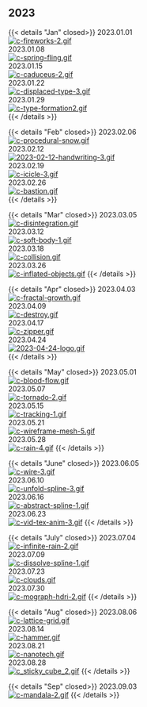 
## 2023

{{< details "Jan" closed>}}
2023.01.01  
[![c-fireworks-2.gif](https://i.postimg.cc/jxkTRR38/c-fireworks-2.gif)](/fireworks_2023/)  
2023.01.08  
[![c-spring-fling.gif](https://i.postimg.cc/YMmLT11T/c-spring-fling.gif)](/spring_fling_extreme/)  
2023.01.15  
[![c-caduceus-2.gif](https://i.postimg.cc/SSwHss4K/c-caduceus-2.gif)](/caduceus/)  
2023.01.22  
[![c-displaced-type-3.gif](https://i.postimg.cc/NsPcjZqb/c-displaced-type-3.gif)](/displaced_type/)  
2023.01.29  
[![c-type-formation2.gif](https://i.postimg.cc/qkxRQ3jP/c-type-formation2.gif)](/type_formation/)  
{{< /details >}}

{{< details "Feb" closed>}}
2023.02.06  
[![c-procedural-snow.gif](https://i.postimg.cc/ChcFyXrF/c-procedural-snow.gif)](/procedural_snow/)  
2023.02.12  
[![2023-02-12-handwriting-3.gif](https://i.postimg.cc/WN0sk62y/2023-02-12-handwriting-3.gif)](/handwriting/)  
2023.02.19  
[![c-icicle-3.gif](https://i.postimg.cc/4JcXrDmq/c-icicle-3.gif)](/procedural_icicle/)  
2023.02.26  
[![c-bastion.gif](https://i.postimg.cc/cscBM1Nc/c-bastion.gif)](/bastion/)  
{{< /details >}}

{{< details "Mar" closed>}}
2023.03.05  
[![c-disintegration.gif](https://i.postimg.cc/HdN0NqfQ/c-disintegration.gif)](/sim_disintegration/)  
2023.03.12  
[![c-soft-body-1.gif](https://i.postimg.cc/gmQd5V8B/c-soft-body-1.gif)](/soft_body/)  
2023.03.18  
[![c-collision.gif](https://i.postimg.cc/JRn6KLDN/c-collision.gif)](/particle_collision/)  
2023.03.26  
[![c-inflated-objects.gif](https://i.postimg.cc/s3R7sC97/c-inflated-objects.gif)](/inflated_objects/)
{{< /details >}}

{{< details "Apr" closed>}}
2023.04.03  
[![c-fractal-growth.gif](https://i.postimg.cc/JMPgj5r2/c-fractal-growth.gif)](/fractal_growth/)  
2023.04.09  
[![c-destroy.gif](https://i.postimg.cc/szbwjfR6/c-destroy.gif)](/destroy/)  
2023.04.17  
[![c-zipper.gif](https://i.postimg.cc/q4mnp184/c-zipper.gif)](/)  
2023.04.24  
[![2023-04-24-logo.gif](https://i.postimg.cc/DvVMSFbT/2023-04-24-logo.gif)](/logo_reveal/)  
{{< /details >}}

{{< details "May" closed>}}
2023.05.01  
[![c-blood-flow.gif](https://i.postimg.cc/D7zLhCnh/c-blood-flow.gif)](/blood_flow/)  
2023.05.07  
[![c-tornado-2.gif](https://i.postimg.cc/Sq5y3cCt/c-tornado-2.gif)](/tornado/)  
2023.05.15  
[![c-tracking-1.gif](https://i.postimg.cc/zzfv92YR/c-tracking-1.gif)](/tracking/)  
2023.05.21  
[![c-wireframe-mesh-5.gif](https://i.postimg.cc/JRv3hm0Q/c-wireframe-mesh-5.gif)](/wireframe_mesh/)  
2023.05.28  
[![c-rain-4.gif](https://i.postimg.cc/nZ9XmM5j/c-rain-4.gif)](/rain/)
{{< /details >}}

{{< details "June" closed>}}
2023.06.05  
[![c-wire-3.gif](https://i.postimg.cc/kCyz9LbY/c-wire-3.gif)](/abstract_wire/)  
2023.06.10  
[![c-unfold-spline-3.gif](https://i.postimg.cc/7qmJ6XMk/c-unfold-spline-3.gif)](/unwind_spline/)  
2023.06.16  
[![c-abstract-spline-1.gif](https://i.postimg.cc/WjVJn7cL/c-abstract-spline-1.gif)](/abstract_spline/)  
2023.06.23  
[![c-vid-tex-anim-3.gif](https://i.postimg.cc/MzRWBzjq/c-vid-tex-anim-3.gif)](/video_texture_anim/)
{{< /details >}}

{{< details "July" closed>}}
2023.07.04  
[![c-infinite-rain-2.gif](https://i.postimg.cc/y1mq9v8L/c-infinite-rain-2.gif)](/infinite_rain/)  
2023.07.09  
[![c-dissolve-spline-1.gif](https://i.postimg.cc/GLddBN1m/c-dissolve-spline-1.gif)](/dissolve_text/)  
2023.07.23  
[![c-clouds.gif](https://i.postimg.cc/Gc61tyDP/c-clouds.gif)](/procedural_clouds/)  
2023.07.30  
[![c-mograph-hdri-2.gif](https://i.postimg.cc/BJXGbYk1/c-mograph-hdri-2.gif)](/mograph_hdri/)
{{< /details >}}


{{< details "Aug" closed>}}
2023.08.06  
[![c-lattice-grid.gif](https://i.postimg.cc/1SWfxNpC/c-lattice-grid.gif)](/lattice_grid/)  
2023.08.14  
[![c-hammer.gif](https://i.postimg.cc/J1VN8Gvg/c-hammer.gif)](/digital_break/)  
2023.08.21  
[![c-nanotech.gif](https://i.postimg.cc/YpFrT0f0/c-nanotech.gif)](/nanotech/)  
2023.08.28  
[![c_sticky_cube_2.gif](https://i.postimg.cc/ZZzJXZDD/c_sticky_cube_2.gif)](/sticky_cube/)
{{< /details >}}

{{< details "Sep" closed>}}
2023.09.03  
[![c-mandala-2.gif](https://i.postimg.cc/1mbdSMyZ/c-mandala-2.gif)](/mandala/)
{{< /details >}}




